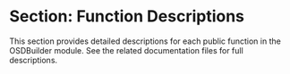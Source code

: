 # Section: Function Descriptions

This section provides detailed descriptions for each public function in the OSDBuilder module. See the related documentation files for full descriptions.
